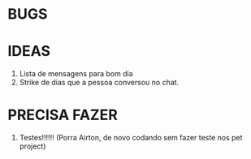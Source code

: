 # BUGS

# IDEAS

1. Lista de mensagens para bom dia
2. Strike de dias que a pessoa conversou no chat.

# PRECISA FAZER

1. Testes!!!!!! (Porra Airton, de novo codando sem fazer teste nos pet project)
